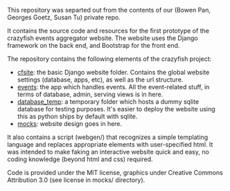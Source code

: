This repository was separted out from the contents of our (Bowen Pan, Georges Goetz, Susan Tu) private repo. 
 
It contains the source code and resources for the first prototype
of the crazyfish events aggregator website. The website uses the Django framework on the back
end, and Bootstrap for the front end. 

The repository contains the following elements of the crazyfish project: 
   + [cfsite](./cfsite): the basic Django website folder. Contains the global
   website settings (database, apps, etc), as well as the url structure. 
   + [events](./events): the app which handles events. All the event-related 
   stuff, in terms of database, admin, serving views is in here. 
   + [database_temp](./database_temp): a temporary folder which hosts a dummy
   sqlite database for testing purposes. It's easier to deploy the website
   using this as python ships by default with sqlite. 
   + [mocks](./mocks): website design goes in here.

It also contains a script (webgen/) that recognizes a simple templating language and replaces appropriate
elements with user-specified html. It was intended to make faking an interactive website
quick and easy, no coding knowledge (beyond html and css) required. 

Code is provided under the MIT license, graphics under Creative Commons Attribution 3.0 (see license in mocks/ directory).
